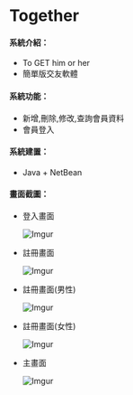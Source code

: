 # Together

#### 系統介紹：
* To GET him or her
* 簡單版交友軟體



#### 系統功能：
* 新增,刪除,修改,查詢會員資料
* 會員登入



#### 系統建置：
* Java + NetBean



#### 畫面截圖：

* 登入畫面
	
	![Imgur](https://i.imgur.com/s3FiEvM.jpg?1)



* 註冊畫面

	![Imgur](https://i.imgur.com/wplVnL3.jpg?1)


	
* 註冊畫面(男性)

    ![Imgur](https://i.imgur.com/R7O4i0a.jpg?1)



* 註冊畫面(女性)
	
	![Imgur](https://i.imgur.com/FGy1xCV.jpg?1)
	
	
	
* 主畫面	
	
	![Imgur](https://i.imgur.com/YNStLmq.jpg?1)
	
	
	
